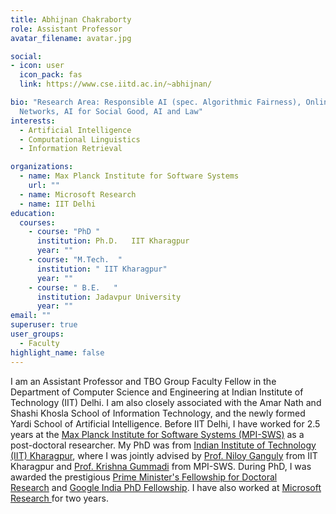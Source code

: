 ```yaml
---
title: Abhijnan Chakraborty
role: Assistant Professor
avatar_filename: avatar.jpg

social:
- icon: user
  icon_pack: fas
  link: https://www.cse.iitd.ac.in/~abhijnan/

bio: "Research Area: Responsible AI (spec. Algorithmic Fairness), Online Social
  Networks, AI for Social Good, AI and Law"
interests:
  - Artificial Intelligence
  - Computational Linguistics
  - Information Retrieval

organizations:
  - name: Max Planck Institute for Software Systems
    url: ""
  - name: Microsoft Research
  - name: IIT Delhi
education:
  courses:
    - course: "PhD "
      institution: Ph.D.   IIT Kharagpur
      year: ""
    - course: "M.Tech.  "
      institution: " IIT Kharagpur"
      year: ""
    - course: " B.E.   "
      institution: Jadavpur University
      year: ""
email: ""
superuser: true
user_groups:
  - Faculty
highlight_name: false
---
```

I am an Assistant Professor and TBO Group Faculty Fellow in the Department of Computer Science and Engineering at Indian Institute of Technology (IIT) Delhi. I am also closely associated with the Amar Nath and Shashi Khosla School of Information Technology, and the newly formed Yardi School of Artificial Intelligence. Before IIT Delhi, I have worked for 2.5 years at the [Max Planck Institute for Software Systems (MPI-SWS)](https://www.mpi-sws.org/) as a post-doctoral researcher. My PhD was from [Indian Institute of Technology (IIT) Kharagpur](https://www.iitkgp.ac.in/), where I was jointly advised by [Prof. Niloy Ganguly](http://www.facweb.iitkgp.ernet.in/~niloy/) from IIT Kharagpur and [Prof. Krishna Gummadi](https://www.mpi-sws.org/~gummadi/) from MPI-SWS. During PhD, I was awarded the prestigious [Prime Minister's Fellowship for Doctoral Research](http://primeministerfellowshipscheme.in/) and [Google India PhD Fellowship](https://sites.google.com/site/indiacsprograms/phd-fellowships). I have also worked at [Microsoft Research ](http://research.microsoft.com/en-us/labs/india/)for two years.
